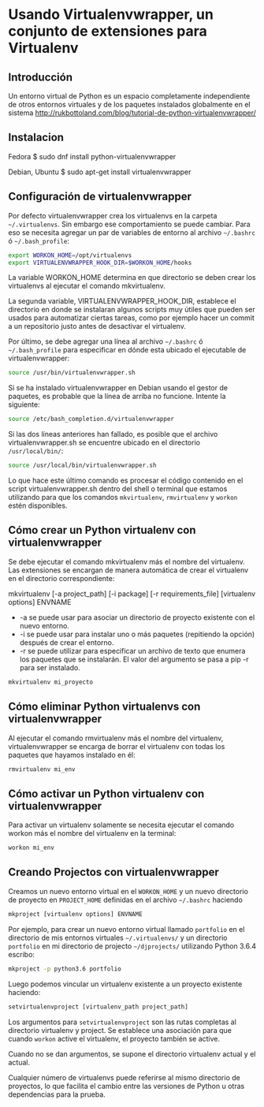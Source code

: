 # Usando Virtualenvwrapper, un conjunto de extensiones para Virtualenv

## Introducción

Un entorno virtual de Python es un espacio completamente independiente de otros entornos virtuales y de los paquetes instalados globalmente en el sistema http://rukbottoland.com/blog/tutorial-de-python-virtualenvwrapper/

## Instalacion

Fedora
$ sudo dnf install python-virtualenvwrapper

Debian, Ubuntu
$ sudo apt-get install virtualenvwrapper

## Configuración de virtualenvwrapper

Por defecto virtualenvwrapper crea los virtualenvs en la carpeta `~/.virtualenvs`.
Sin embargo ese comportamiento se puede cambiar. Para eso se necesita agregar un par de variables de entorno al archivo `~/.bashrc` ó `~/.bash_profile`:

```bash
export WORKON_HOME=/opt/virtualenvs
export VIRTUALENVWRAPPER_HOOK_DIR=$WORKON_HOME/hooks
```

La variable WORKON_HOME determina en que directorio se deben crear los virtualenvs al ejecutar el comando mkvirtualenv.

La segunda variable, VIRTUALENVWRAPPER_HOOK_DIR, establece el directorio en donde se instalaran algunos scripts muy útiles que pueden ser usados para automatizar ciertas tareas, como por ejemplo hacer un commit a un repositorio justo antes de desactivar el virtualenv.

Por último, se debe agregar una línea al archivo `~/.bashrc` ó `~/.bash_profile` para especificar en dónde esta ubicado el ejecutable de virtualenvwrapper:

```bash
source /usr/bin/virtualenvwrapper.sh
```

Si se ha instalado virtualenvwrapper en Debian usando el gestor de paquetes, es probable que la línea de arriba no funcione. Intente la siguiente:

```bash
source /etc/bash_completion.d/virtualenvwrapper
```

Si las dos líneas anteriores han fallado, es posible que el archivo virtualenvwrapper.sh se encuentre ubicado
en el directorio `/usr/local/bin/`:

```bash
source /usr/local/bin/virtualenvwrapper.sh
```

Lo que hace este último comando es procesar el código contenido en el script virtualenvwrapper.sh dentro del shell o terminal que estamos utilizando para que los comandos `mkvirtualenv`, `rmvirtualenv` y `workon` estén disponibles.

## Cómo crear un Python virtualenv con virtualenvwrapper

Se debe ejecutar el comando mkvirtualenv más el nombre del virtualenv. Las extensiones se encargan de manera automática de crear el virtualenv en el directorio correspondiente:

mkvirtualenv [-a project_path] [-i package] [-r requirements_file] [virtualenv options] ENVNAME

- -a se puede usar para asociar un directorio de proyecto existente con el nuevo entorno.
- -i se puede usar para instalar uno o más paquetes (repitiendo la opción) después de crear el entorno.
- -r se puede utilizar para especificar un archivo de texto que enumera los paquetes que se instalarán. El valor del argumento se pasa a pip -r para ser instalado.

```bash
mkvirtualenv mi_proyecto
```

## Cómo eliminar Python virtualenvs con virtualenvwrapper

Al ejecutar el comando rmvirtualenv más el nombre del virtualenv, virtualenvwrapper se encarga de borrar el virtualenv con todas los paquetes que hayamos instalado en él:

```bash
rmvirtualenv mi_env
```

## Cómo activar un Python virtualenv con virtualenvwrapper

Para activar un virtualenv solamente se necesita ejecutar el comando workon más el nombre del virtualenv en la terminal:

```bash
workon mi_env
```

## Creando Projectos con virtualenvwrapper

Creamos un nuevo entorno virtual en el `WORKON_HOME` y un nuevo directorio de proyecto en `PROJECT_HOME` definidas en el archivo `~/.bashrc` haciendo

```bash
mkproject [virtualenv options] ENVNAME
```

Por ejemplo, para crear un nuevo entorno virtual llamado `portfolio` en el directorio de mis entornos virtuales `~/.virtualenvs/` y un directorio `portfolio` en mi directorio de projecto `~/djprojects/` utilizando Python 3.6.4 escribo:

```bash
mkproject -p python3.6 portfolio
```

Luego podemos vincular un virtualenv existente a un proyecto existente haciendo:

```bash
setvirtualenvproject [virtualenv_path project_path]
```

Los argumentos para `setvirtualenvproject` son las rutas completas al directorio virtualenv y project. Se establece una asociación para que cuando `workon` active el virtualenv, el proyecto también se active.

Cuando no se dan argumentos, se supone el directorio virtualenv actual y el actual.

Cualquier número de virtualenvs puede referirse al mismo directorio de proyectos, lo que facilita el cambio entre las versiones de Python u otras dependencias para la prueba.
